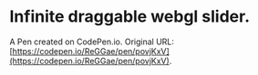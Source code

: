 # Infinite draggable webgl slider.

A Pen created on CodePen.io. Original URL: [https://codepen.io/ReGGae/pen/povjKxV](https://codepen.io/ReGGae/pen/povjKxV).

